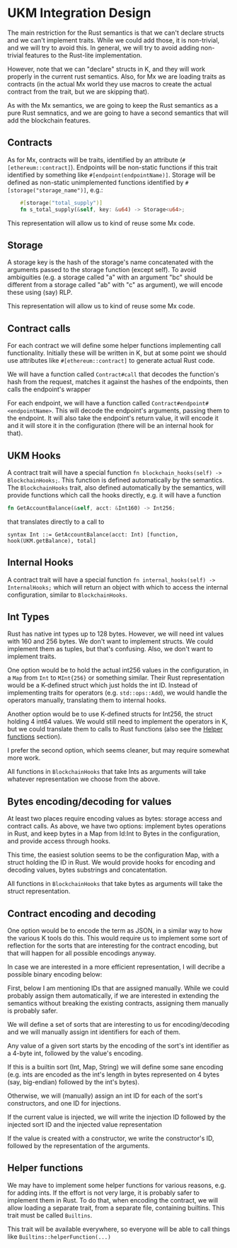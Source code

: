 UKM Integration Design
======================

The main restriction for the Rust semantics is that we can't declare structs
and we can't implement traits. While we could add those, it is non-trivial,
and we will try to avoid this. In general, we will try to avoid adding
non-trivial features to the Rust-lite implementation.

However, note that we can "declare" structs in K, and they will work properly in
the current rust semantics. Also, for Mx we are loading traits as contracts
(in the actual Mx world they use macros to create the actual contract from the
trait, but we are skipping that).

As with the Mx semantics, we are going to keep the Rust semantics as a pure Rust
semnatics, and we are going to have a second semantics that will add the
blockchain features.

Contracts
---------

As for Mx, contracts will be traits, identified by an attribute
(`#[ethereum::contract]`). Endpoints will be non-static functions if this trait
identified by something like `#[endpoint(endpointName)]`. Storage will be
defined as non-static unimplemented functions identified by
`#[storage("storage_name")]`, e.g.:

```rs
    #[storage("total_supply")]
    fn s_total_supply(&self, key: &u64) -> Storage<u64>;
```

This representation will allow us to kind of reuse some Mx code.

Storage
-------

A storage key is the hash of the storage's name concatenated with the arguments
passed to the storage function (except self). To avoid ambiguities
(e.g. a storage called "a" with an argument "bc" should be different from
a storage called "ab" with "c" as argument), we will encode these using (say) RLP.

This representation will allow us to kind of reuse some Mx code.

Contract calls
--------------

For each contract we will define some helper functions implementing call
functionality. Initially these will be written in K,
but at some point we should use attributes like `#[ethereum::contract]` to
generate actual Rust code.

We will have a function called `Contract#call` that decodes the function's
hash from the request, matches it against the hashes of the endpoints, then
calls the endpoint's wrapper

For each endpoint, we will have a function called `Contract#endpoint#<endpointName>`.
This will decode the endpoint's arguments, passing them to the endpoint. It will
also take the endpoint's return value, it will encode it and it will store it
in the configuration (there will be an internal hook for that).

UKM Hooks
---------

A contract trait will have a special function
`fn blockchain_hooks(self) -> BlockchainHooks;`.
This function is defined automatically by the semantics. The `BlockchainHooks`
trait, also defined automatically by the semantics, will provide functions
which call the hooks directly, e.g. it will have a function
```rs
fn GetAccountBalance(&self, acct: &Int160) -> Int256;
```
that translates directly to a call to
```k
syntax Int ::= GetAccountBalance(acct: Int) [function, hook(UKM.getBalance), total]
```

Internal Hooks
--------------

A contract trait will have a special function
`fn internal_hooks(self) -> InternalHooks;` which will return an object with
which to access the internal configuration, similar to `BlockchainHooks`.

Int Types
---------

Rust has native int types up to 128 bytes. However, we will need int values
with 160 and 256 bytes. We don't want to implement structs. We could implement
them as tuples, but that's confusing. Also, we don't want to implement traits.

One option would be to hold the actual int256 values in the configuration, in
a `Map` from `Int` to `MInt{256}` or something similar. Their Rust
representation would be a K-defined struct which just holds the int ID.
Instead of implementing traits for operators (e.g. `std::ops::Add`), we would
handle the operators manually, translating them to internal hooks.

Another option would be to use K-defined structs for Int256, the struct holding
4 int64 values. We would still need to implement the operators in K, but
we could translate them to calls to Rust functions (also see the
[Helper functions](#helper-functions) section).

I prefer the second option, which seems cleaner, but may require somewhat
more work.

All functions in `BlockchainHooks` that take Ints as arguments will take whatever
representation we choose from the above.

Bytes encoding/decoding for values
----------------------------------

At least two places require encoding values as bytes: storage access and contract
calls. As above, we have two options: implement bytes operations in Rust, and
keep bytes in a Map from Id:Int to Bytes in the configuration, and provide
access through hooks.

This time, the easiest solution seems to be the configuration Map, with
a struct holding the ID in Rust. We would provide hooks for encoding and
decoding values, bytes substrings and concatentation.

All functions in `BlockchainHooks` that take bytes as arguments will take the
struct representation.

Contract encoding and decoding
------------------------------

One option would be to encode the term as JSON, in a similar way to how the
various K tools do this. This would require us to implement some sort of
reflection for the sorts that are interesting for the contract encoding,
but that will happen for all possible encodings anyway.

In case we are interested in a more efficient representation, I will decribe
a possible binary encoding below:

First, below I am mentioning IDs that are assigned manually. While we could
probably assign them automatically, if we are interested in extending the
semantics without breaking the existing contracts, assigning them manually
is probably safer.

We will define a set of sorts that are interesting to us for encoding/decoding
and we will manually assign int identifiers for each of them.

Any value of a given sort starts by the encoding of the sort's int identifier
as a 4-byte int, followed by the value's encoding.

If this is a builtin sort (Int, Map, String) we will define some sane encoding
(e.g. ints are encoded as the int's length in bytes represented on 4 bytes
(say, big-endian) followed by the int's bytes).

Otherwise, we will (manually) assign an int ID for each of the sort's
constructors, and one ID for injections.

If the current value is injected, we will write the injection ID followed by
the injected sort ID and the injected value representation

If the value is created with a constructor, we write the constructor's ID,
followed by the representation of the arguments.

Helper functions
----------------

We may have to implement some helper functions for various reasons, e.g.
for adding ints. If the effort is not very large, it is probably safer to
implement them in Rust. To do that, when encoding the contract, we will allow
loading a separate trait, from a separate file, containing builtins. This trait
must be called `Builtins`.

This trait will be available everywhere, so everyone will be able to call
things like `Builtins::helperFunction(...)`
